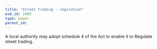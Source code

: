 ```yaml
---
title: "Street trading - regulation"
esd_id: 2485
type: power
parent_id:  
---
```


A local authority may adopt schedule 4 of the Act to enable it to Regulate street trading. 


